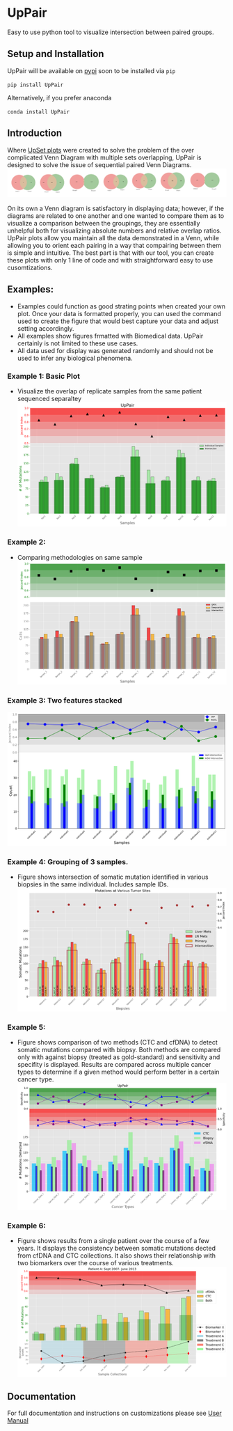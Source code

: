 # UpPair
Easy to use  python tool to visualize intersection between paired groups. 

## Setup and Installation 
UpPair will be available on [pypi](https://pypi.org/) soon to be installed via `pip`

`pip install UpPair`

Alternatively, if you prefer anaconda 

`conda install UpPair`

## Introduction
Where [UpSet plots](https://ieeexplore.ieee.org/document/6876017/) were created to solve the problem of the over complicated Venn Diagram with multiple sets overlapping, UpPair is designed to solve the issue of sequential paired Venn Diagrams. 
![](https://github.com/dannyrabiz/UpPair/blob/main/Images/Sequential_Venn.png)

On its own a Venn diagram is satisfactory in displaying data; however, if the diagrams are related to one another and one wanted to compare them as to visualize a comparison between the groupings, they are essentially unhelpful both for visualizing absolute numbers and relative overlap ratios. UpPair plots allow you maintain all the data demonstrated in a Venn, while allowing you to orient each pairing in a way that compairing between them is simple and intuitive. The best part is that with our tool, you can create these plots with only 1 line of code and with straightforward easy to use cusomtizations.

## Examples: 
- Examples could function as good strating points when created your own plot. Once your data is formatted properly, you can used the command used to create the figure that would best capture your data and adjust setting accordingly. 
- All examples show figures frmatted with Biomedical data. UpPair certainly is not limited to these use cases. 
- All data used for display was generated randomly and should not be used to infer any biological phenomena. 

### Example 1: Basic Plot 
- Visualize the overlap of replicate samples from the same patient sequenced separaltey
![](https://github.com/dannyrabiz/UpPair/blob/main/Images/Example1.png)

### Example 2: 
- Comparing methodologies on same sample
![](https://github.com/dannyrabiz/UpPair/blob/main/Images/Example2.png)

### Example 3: Two features stacked
![](https://github.com/dannyrabiz/UpPair/blob/main/Images/Example3.png)

### Example 4: Grouping of 3 samples. 
- Figure shows intersection of somatic mutation identified in various biopsies in the same individual. Includes sample IDs. 
![](https://github.com/dannyrabiz/UpPair/blob/main/Images/Example4.png)

### Example 5:  
- Figure shows comparison of two methods (CTC and cfDNA) to detect somatic mutations compared with biopsy. Both methods are compared only with against biopsy (treated as gold-standard) and sensitivity and specifity is displayed. Results are compared across multiple cancer types to determine if a given method would perform better in a certain cancer type. 
![](https://github.com/dannyrabiz/UpPair/blob/main/Images/Example5.png)

### Example 6:
- Figure shows results from a single patient over the course of a few years. It displays the consistency between somatic mutations dected from cfDNA and CTC collections. It also shows their relationship with two biomarkers over the course of various treatments. 
![](https://github.com/dannyrabiz/UpPair/blob/main/Images/Example6_new.png)

## Documentation 
For full documentation and instructions on customizations please see [User Manual](https://github.com/dannyrabiz/UpPair/blob/main/User_Manual.ipynb)
